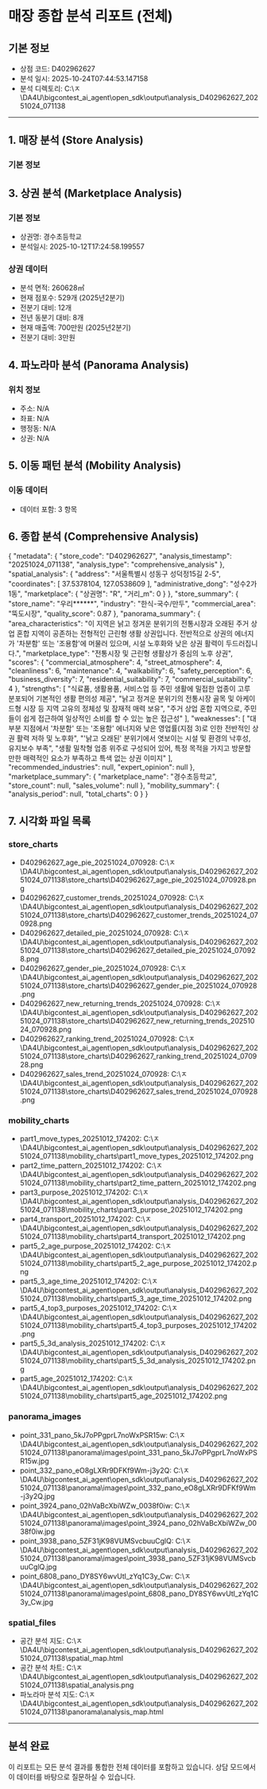 # 매장 종합 분석 리포트 (전체)

## 기본 정보
- 상점 코드: D402962627
- 분석 일시: 2025-10-24T07:44:53.147158
- 분석 디렉토리: C:\ㅈ\DA4U\bigcontest_ai_agent\open_sdk\output\analysis_D402962627_20251024_071138

---

## 1. 매장 분석 (Store Analysis)

### 기본 정보
## 3. 상권 분석 (Marketplace Analysis)

### 기본 정보
- 상권명: 경수초등학교
- 분석일시: 2025-10-12T17:24:58.199557

### 상권 데이터
- 분석 면적: 260628㎡
- 현재 점포수: 529개 (2025년2분기)
- 전분기 대비: 12개
- 전년 동분기 대비: 8개
- 현재 매출액: 700만원 (2025년2분기)
- 전분기 대비: 3만원

## 4. 파노라마 분석 (Panorama Analysis)

### 위치 정보
- 주소: N/A
- 좌표: N/A
- 행정동: N/A
- 상권: N/A

## 5. 이동 패턴 분석 (Mobility Analysis)

### 이동 데이터
- 데이터 포함: 3 항목

## 6. 종합 분석 (Comprehensive Analysis)

{
  "metadata": {
    "store_code": "D402962627",
    "analysis_timestamp": "20251024_071138",
    "analysis_type": "comprehensive_analysis"
  },
  "spatial_analysis": {
    "address": "서울특별시 성동구 성덕정15길 2-5",
    "coordinates": [
      37.5378104,
      127.0538609
    ],
    "administrative_dong": "성수2가1동",
    "marketplace": {
      "상권명": "R",
      "거리_m": 0
    }
  },
  "store_summary": {
    "store_name": "우리******",
    "industry": "한식-국수/만두",
    "commercial_area": "뚝도시장",
    "quality_score": 0.87
  },
  "panorama_summary": {
    "area_characteristics": "이 지역은 낡고 정겨운 분위기의 전통시장과 오래된 주거 상업 혼합 지역이 공존하는 전형적인 근린형 생활 상권입니다. 전반적으로 상권의 에너지가 '차분함' 또는 '조용함'에 머물러 있으며, 시설 노후화와 낮은 상권 활력이 두드러집니다.",
    "marketplace_type": "전통시장 및 근린형 생활상가 중심의 노후 상권",
    "scores": {
      "commercial_atmosphere": 4,
      "street_atmosphere": 4,
      "cleanliness": 6,
      "maintenance": 4,
      "walkability": 6,
      "safety_perception": 6,
      "business_diversity": 7,
      "residential_suitability": 7,
      "commercial_suitability": 4
    },
    "strengths": [
      "식료품, 생활용품, 서비스업 등 주민 생활에 밀접한 업종이 고루 분포되어 기본적인 생활 편의성 제공",
      "낡고 정겨운 분위기의 전통시장 골목 및 아케이드형 시장 등 지역 고유의 정체성 및 잠재적 매력 보유",
      "주거 상업 혼합 지역으로, 주민들이 쉽게 접근하여 일상적인 소비를 할 수 있는 높은 접근성"
    ],
    "weaknesses": [
      "대부분 지점에서 '차분함' 또는 '조용함' 에너지와 낮은 영업률(지점 3)로 인한 전반적인 상권 활력 저하 및 노후화",
      "'낡고 오래된' 분위기에서 엿보이는 시설 및 환경의 낙후성, 유지보수 부족",
      "생활 밀착형 업종 위주로 구성되어 있어, 특정 목적을 가지고 방문할 만한 매력적인 요소가 부족하고 특색 없는 상권 이미지"
    ],
    "recommended_industries": null,
    "expert_opinion": null
  },
  "marketplace_summary": {
    "marketplace_name": "경수초등학교",
    "store_count": null,
    "sales_volume": null
  },
  "mobility_summary": {
    "analysis_period": null,
    "total_charts": 0
  }
}

## 7. 시각화 파일 목록

### store_charts
- D402962627_age_pie_20251024_070928: C:\ㅈ\DA4U\bigcontest_ai_agent\open_sdk\output\analysis_D402962627_20251024_071138\store_charts\D402962627_age_pie_20251024_070928.png
- D402962627_customer_trends_20251024_070928: C:\ㅈ\DA4U\bigcontest_ai_agent\open_sdk\output\analysis_D402962627_20251024_071138\store_charts\D402962627_customer_trends_20251024_070928.png
- D402962627_detailed_pie_20251024_070928: C:\ㅈ\DA4U\bigcontest_ai_agent\open_sdk\output\analysis_D402962627_20251024_071138\store_charts\D402962627_detailed_pie_20251024_070928.png
- D402962627_gender_pie_20251024_070928: C:\ㅈ\DA4U\bigcontest_ai_agent\open_sdk\output\analysis_D402962627_20251024_071138\store_charts\D402962627_gender_pie_20251024_070928.png
- D402962627_new_returning_trends_20251024_070928: C:\ㅈ\DA4U\bigcontest_ai_agent\open_sdk\output\analysis_D402962627_20251024_071138\store_charts\D402962627_new_returning_trends_20251024_070928.png
- D402962627_ranking_trend_20251024_070928: C:\ㅈ\DA4U\bigcontest_ai_agent\open_sdk\output\analysis_D402962627_20251024_071138\store_charts\D402962627_ranking_trend_20251024_070928.png
- D402962627_sales_trend_20251024_070928: C:\ㅈ\DA4U\bigcontest_ai_agent\open_sdk\output\analysis_D402962627_20251024_071138\store_charts\D402962627_sales_trend_20251024_070928.png
### mobility_charts
- part1_move_types_20251012_174202: C:\ㅈ\DA4U\bigcontest_ai_agent\open_sdk\output\analysis_D402962627_20251024_071138\mobility_charts\part1_move_types_20251012_174202.png
- part2_time_pattern_20251012_174202: C:\ㅈ\DA4U\bigcontest_ai_agent\open_sdk\output\analysis_D402962627_20251024_071138\mobility_charts\part2_time_pattern_20251012_174202.png
- part3_purpose_20251012_174202: C:\ㅈ\DA4U\bigcontest_ai_agent\open_sdk\output\analysis_D402962627_20251024_071138\mobility_charts\part3_purpose_20251012_174202.png
- part4_transport_20251012_174202: C:\ㅈ\DA4U\bigcontest_ai_agent\open_sdk\output\analysis_D402962627_20251024_071138\mobility_charts\part4_transport_20251012_174202.png
- part5_2_age_purpose_20251012_174202: C:\ㅈ\DA4U\bigcontest_ai_agent\open_sdk\output\analysis_D402962627_20251024_071138\mobility_charts\part5_2_age_purpose_20251012_174202.png
- part5_3_age_time_20251012_174202: C:\ㅈ\DA4U\bigcontest_ai_agent\open_sdk\output\analysis_D402962627_20251024_071138\mobility_charts\part5_3_age_time_20251012_174202.png
- part5_4_top3_purposes_20251012_174202: C:\ㅈ\DA4U\bigcontest_ai_agent\open_sdk\output\analysis_D402962627_20251024_071138\mobility_charts\part5_4_top3_purposes_20251012_174202.png
- part5_5_3d_analysis_20251012_174202: C:\ㅈ\DA4U\bigcontest_ai_agent\open_sdk\output\analysis_D402962627_20251024_071138\mobility_charts\part5_5_3d_analysis_20251012_174202.png
- part5_age_20251012_174202: C:\ㅈ\DA4U\bigcontest_ai_agent\open_sdk\output\analysis_D402962627_20251024_071138\mobility_charts\part5_age_20251012_174202.png
### panorama_images
- point_331_pano_5kJ7oPPgprL7noWxPSR15w: C:\ㅈ\DA4U\bigcontest_ai_agent\open_sdk\output\analysis_D402962627_20251024_071138\panorama\images\point_331_pano_5kJ7oPPgprL7noWxPSR15w.jpg
- point_332_pano_eO8gLXRr9DFKf9Wm-j3y2Q: C:\ㅈ\DA4U\bigcontest_ai_agent\open_sdk\output\analysis_D402962627_20251024_071138\panorama\images\point_332_pano_eO8gLXRr9DFKf9Wm-j3y2Q.jpg
- point_3924_pano_02hVaBcXbiWZw_0038f0iw: C:\ㅈ\DA4U\bigcontest_ai_agent\open_sdk\output\analysis_D402962627_20251024_071138\panorama\images\point_3924_pano_02hVaBcXbiWZw_0038f0iw.jpg
- point_3938_pano_5ZF31jK98VUMSvcbuuCglQ: C:\ㅈ\DA4U\bigcontest_ai_agent\open_sdk\output\analysis_D402962627_20251024_071138\panorama\images\point_3938_pano_5ZF31jK98VUMSvcbuuCglQ.jpg
- point_6808_pano_DY8SY6wvUtl_zYq1C3y_Cw: C:\ㅈ\DA4U\bigcontest_ai_agent\open_sdk\output\analysis_D402962627_20251024_071138\panorama\images\point_6808_pano_DY8SY6wvUtl_zYq1C3y_Cw.jpg
### spatial_files
- 공간 분석 지도: C:\ㅈ\DA4U\bigcontest_ai_agent\open_sdk\output\analysis_D402962627_20251024_071138\spatial_map.html
- 공간 분석 차트: C:\ㅈ\DA4U\bigcontest_ai_agent\open_sdk\output\analysis_D402962627_20251024_071138\spatial_analysis.png
- 파노라마 분석 지도: C:\ㅈ\DA4U\bigcontest_ai_agent\open_sdk\output\analysis_D402962627_20251024_071138\panorama\analysis_map.html

---

## 분석 완료
이 리포트는 모든 분석 결과를 통합한 전체 데이터를 포함하고 있습니다.
상담 모드에서 이 데이터를 바탕으로 질문하실 수 있습니다.
